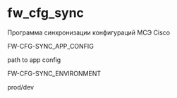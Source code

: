 # fw_cfg_sync

Программа синхронизации конфигураций МСЭ Cisco

FW-CFG-SYNC_APP_CONFIG

path to app config


FW-CFG-SYNC_ENVIRONMENT

prod/dev
